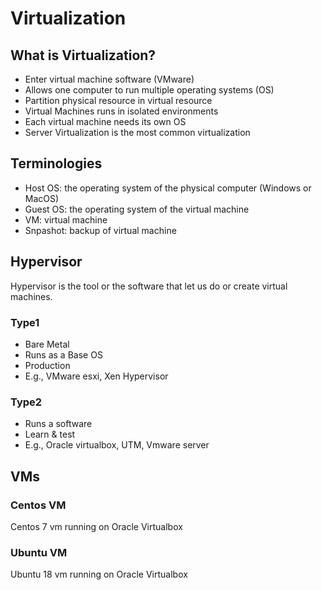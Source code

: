 # Virtualization

## What is Virtualization?
- Enter virtual machine software (VMware)
- Allows one computer to run multiple operating systems (OS)
- Partition physical resource in virtual resource
- Virtual Machines runs in isolated environments
- Each virtual machine needs its own OS
- Server Virtualization is the most common virtualization

## Terminologies
- Host OS: the operating system of the physical computer (Windows or MacOS)
- Guest OS: the operating system of the virtual machine 
- VM: virtual machine
- Snpashot: backup of virtual machine


## Hypervisor
Hypervisor is the tool or the software that let us do or create virtual machines.

### Type1
- Bare Metal
- Runs as a Base OS
- Production
- E.g., VMware esxi, Xen Hypervisor
### Type2
- Runs a software
- Learn & test
- E.g., Oracle virtualbox, UTM, Vmware server

## VMs
### Centos VM
Centos 7 vm running on Oracle Virtualbox
### Ubuntu VM
Ubuntu 18 vm running on Oracle Virtualbox

